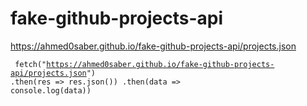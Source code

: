 # fake-github-projects-api
https://ahmed0saber.github.io/fake-github-projects-api/projects.json

<code><pre>    fetch("https://ahmed0saber.github.io/fake-github-projects-api/projects.json")
    .then(res => res.json())
    .then(data => console.log(data))</pre></code>